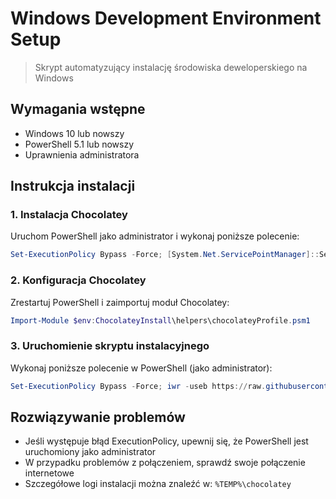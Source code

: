 # Windows Development Environment Setup

> Skrypt automatyzujący instalację środowiska deweloperskiego na Windows

## Wymagania wstępne

- Windows 10 lub nowszy
- PowerShell 5.1 lub nowszy
- Uprawnienia administratora

## Instrukcja instalacji

### 1. Instalacja Chocolatey

Uruchom PowerShell jako administrator i wykonaj poniższe polecenie:

```powershell
Set-ExecutionPolicy Bypass -Force; [System.Net.ServicePointManager]::SecurityProtocol = [System.Net.ServicePointManager]::SecurityProtocol -bor 3072; iex ((New-Object System.Net.WebClient).DownloadString('https://community.chocolatey.org/install.ps1'))
```

### 2. Konfiguracja Chocolatey

Zrestartuj PowerShell i zaimportuj moduł Chocolatey:

```powershell
Import-Module $env:ChocolateyInstall\helpers\chocolateyProfile.psm1
```

### 3. Uruchomienie skryptu instalacyjnego

Wykonaj poniższe polecenie w PowerShell (jako administrator):

```powershell
Set-ExecutionPolicy Bypass -Force; iwr -useb https://raw.githubusercontent.com/itzL1m4k/.dotfiles/main/installScript.ps1 | iex
```

## Rozwiązywanie problemów

- Jeśli występuje błąd ExecutionPolicy, upewnij się, że PowerShell jest uruchomiony jako administrator
- W przypadku problemów z połączeniem, sprawdź swoje połączenie internetowe
- Szczegółowe logi instalacji można znaleźć w: `%TEMP%\chocolatey`

